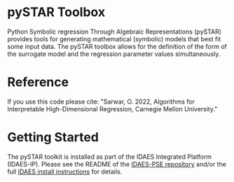 # pySTAR Toolbox
Python Symbolic regression Through Algebraic Representations (pySTAR) provides tools for generating mathematical (symbolic) models that best fit some input data. The pySTAR toolbox allows for the definition of the form of the surrogate model and the regression parameter values simultaneously.

# Reference
If you use this code please cite: "Sarwar, O. 2022, Algorithms for Interpretable High-Dimensional Regression, Carnegie Mellon University."

# Getting Started

The pySTAR toolkit is installed as part of the IDAES Integrated Platform (IDAES-IP). Please see the README of the [IDAES-PSE repository](https://github.com/IDAES/idaes-pse) and/or the full [IDAES install instructions](https://idaes-pse.readthedocs.io/en/stable/tutorials/getting_started/index.html) for details.
